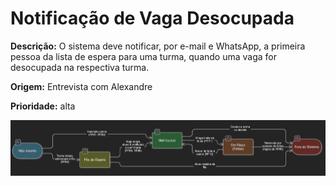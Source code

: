 # Notificação de Vaga Desocupada

**Descrição:** O sistema deve notificar, por e-mail e WhatsApp, a primeira pessoa da lista de espera para uma turma, quando uma vaga for desocupada na respectiva turma.

**Origem:** Entrevista com Alexandre

**Prioridade:** alta

![Diagrama do Grafo](../../diagrams/diagramadeestados.jpg)
